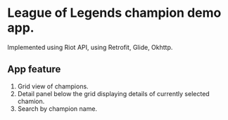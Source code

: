 # League of Legends champion demo app. 
Implemented using Riot API, using Retrofit, Glide, Okhttp.

## App feature
1. Grid view of champions.
2. Detail panel below the grid displaying details of currently selected chamion.
3. Search by champion name.



